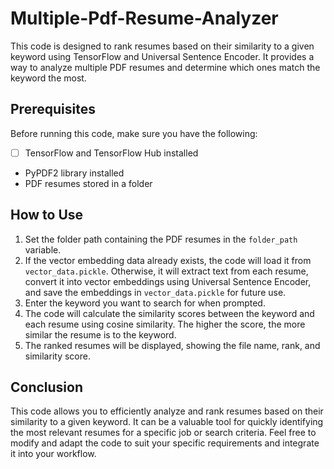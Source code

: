 # Multiple-Pdf-Resume-Analyzer

This code is designed to rank resumes based on their similarity to a given keyword using TensorFlow and Universal Sentence Encoder. It provides a way to analyze multiple PDF resumes and determine which ones match the keyword the most.

## Prerequisites

Before running this code, make sure you have the following:

- [ ] TensorFlow and TensorFlow Hub installed
- PyPDF2 library installed
- PDF resumes stored in a folder

## How to Use

1. Set the folder path containing the PDF resumes in the `folder_path` variable.
2. If the vector embedding data already exists, the code will load it from `vector_data.pickle`. Otherwise, it will extract text from each resume, convert it into vector embeddings using Universal Sentence Encoder, and save the embeddings in `vector_data.pickle` for future use.
3. Enter the keyword you want to search for when prompted.
4. The code will calculate the similarity scores between the keyword and each resume using cosine similarity. The higher the score, the more similar the resume is to the keyword.
5. The ranked resumes will be displayed, showing the file name, rank, and similarity score.

## Conclusion

This code allows you to efficiently analyze and rank resumes based on their similarity to a given keyword. It can be a valuable tool for quickly identifying the most relevant resumes for a specific job or search criteria. Feel free to modify and adapt the code to suit your specific requirements and integrate it into your workflow.
